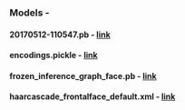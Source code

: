 ### Models - 

#### 20170512-110547.pb - [link](https://drive.google.com/file/d/14yxacMw9HHZj9TsGeaT-sPpkK8Td87YI/view?usp=sharing)
#### encodings.pickle - [link](https://drive.google.com/file/d/1lFs4EK2MgG-xUOpWYn6gc3no7qoXpbin/view?usp=sharing)
#### frozen_inference_graph_face.pb - [link](https://drive.google.com/file/d/1i6sMm5gZmSukJ9CVagDF91b5fPVLmpzj/view?usp=sharing)
#### haarcascade_frontalface_default.xml - [link](https://drive.google.com/file/d/1AHNFpI2gaF4UljVF4ZJ8XH_kjDe5MnnQ/view?usp=sharing)
